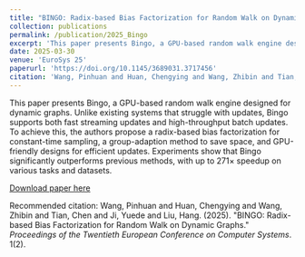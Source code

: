 ```yaml
---
title: "BINGO: Radix-based Bias Factorization for Random Walk on Dynamic Graphs"
collection: publications
permalink: /publication/2025_Bingo
excerpt: 'This paper presents Bingo, a GPU-based random walk engine designed for dynamic graphs. Unlike existing systems that struggle with updates, Bingo supports both fast streaming updates and high-throughput batch updates. To achieve this, the authors propose a radix-based bias factorization for constant-time sampling, a group-adaption method to save space, and GPU-friendly designs for efficient updates. Experiments show that Bingo significantly outperforms previous methods, with up to 271× speedup on various tasks and datasets.'
date: 2025-03-30
venue: 'EuroSys 25'
paperurl: 'https://doi.org/10.1145/3689031.3717456'
citation: 'Wang, Pinhuan and Huan, Chengying and Wang, Zhibin and Tian, Chen and Ji, Yuede and Liu, Hang. (2025). &quot;BINGO: Radix-based Bias Factorization for Random Walk on Dynamic Graphs.&quot; <i>Proceedings of the Twentieth European Conference on Computer Systems</i>. 1(2).'
---
```

This paper presents Bingo, a GPU-based random walk engine designed for dynamic graphs. Unlike existing systems that struggle with updates, Bingo supports both fast streaming updates and high-throughput batch updates. To achieve this, the authors propose a radix-based bias factorization for constant-time sampling, a group-adaption method to save space, and GPU-friendly designs for efficient updates. Experiments show that Bingo significantly outperforms previous methods, with up to 271× speedup on various tasks and datasets.

[Download paper here](http://academicpages.github.io/files/paper2.pdf)

Recommended citation: Wang, Pinhuan and Huan, Chengying and Wang, Zhibin and Tian, Chen and Ji, Yuede and Liu, Hang. (2025). "BINGO: Radix-based Bias Factorization for Random Walk on Dynamic Graphs." <i>Proceedings of the Twentieth European Conference on Computer Systems</i>. 1(2).
